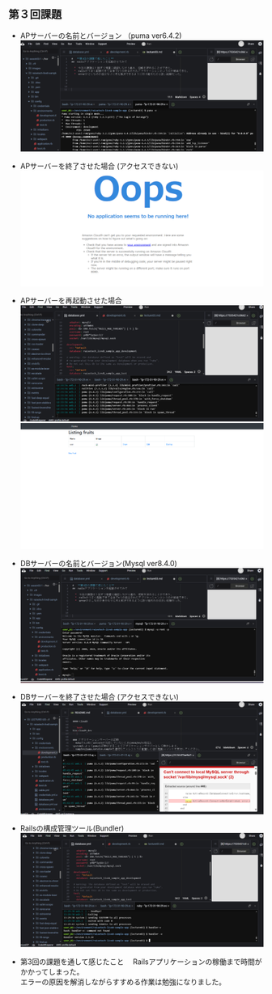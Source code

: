 ## 第３回課題

* APサーバーの名前とバージョン （puma ver6.4.2)  　    　
![apname](images/apname.png)　　

* APサーバーを終了させた場合  (アクセスできない)  
![apstop](images/apstopnoacces.png)  

* APサーバーを再起動させた場合 　　　　
![aprestart](images/aprestartgithub.png)  
![aprestart](images/aprestartresolt.png)  

* DBサーバーの名前とバージョン(Mysql ver8.4.0)    
![dbname](images/dbname.png) 

* DBサーバーを終了させた場合  (アクセスできない)  
![dbstop](images/dbstopnoacces.png) 

* Railsの構成管理ツール(Bundler)　　
![aprestart](images/railsver.png) 

* 第3回の課題を通して感じたこと
　Railsアプリケーションの稼働まで時間がかかってしまった。  
 エラーの原因を解消しながらすすめる作業は勉強になりました。　　